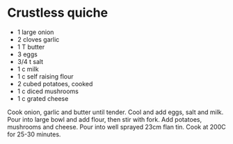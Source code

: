 # Crustless quiche

* 1 large onion
* 2 cloves garlic
* 1 T butter
* 3 eggs
* 3/4 t salt
* 1 c milk
* 1 c self raising flour
* 2 cubed potatoes, cooked
* 1 c diced mushrooms
* 1 c grated cheese

Cook onion, garlic and butter until tender.  Cool and add eggs, salt and milk.  Pour into large bowl and add flour, then stir with fork.  Add potatoes, mushrooms and cheese.
Pour into well sprayed 23cm flan tin.  Cook at 200C for 25-30 minutes.



